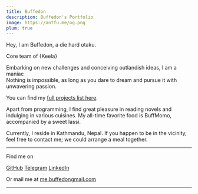 ```yaml
---
title: Buffedon
description: Buffedon's Portfolio
image: https://antfu.me/og.png
plum: true
---
```


Hey, I am Buffedon, a die hard otaku.

Core team of {Keela}<br>

Embarking on new challenges and conceiving outlandish ideas, I am a maniac <br>
Nothing is impossible, as long as you dare to dream and pursue it with unwavering passion.

You can find my [full projects list here](/projects).

Apart from programming, I find great pleasure in reading novels and indulging in various cuisines. My all-time favorite food is BuffMomo, accompanied by a sweet lassi.

Currently, I reside in Kathmandu, Nepal. If you happen to be in the vicinity, feel free to contact me; we could arrange a meal together.

<div flex-auto />

---

Find me on

<p flex="~ gap-2 wrap" class="mt--2!">
  <a href="https://github.com/pushpa1105" target="_blank"><span op75 i-simple-icons-github /> GitHub</a>
  <a href="https://t.me/buffmomo1105" target="_blank"><span op75 i-simple-icons-telegram/> Telegram</a>
  <a href="https://www.linkedin.com/in/buffmomo/" target="_blank"><span op75 i-simple-icons-linkedin /> LinkedIn</a>
</p>

Or mail me at [<span font-mono>me.buffedon<span i-carbon-at/>gmail.com</span>](mailto:me.buffedon@gmail.com)

---
